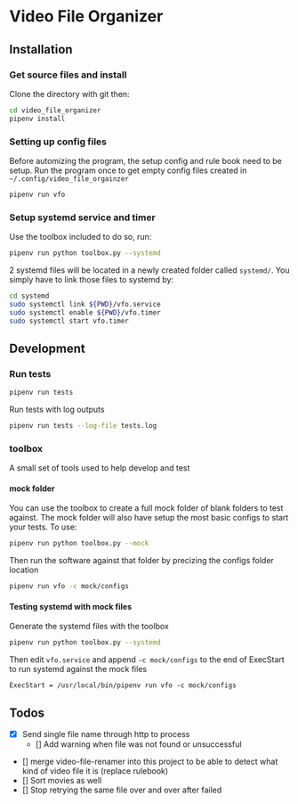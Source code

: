 # Video File Organizer

## Installation

### Get source files and install

Clone the directory with git then:

```bash
cd video_file_organizer
pipenv install
```

### Setting up config files

Before automizing the program, the setup config and rule book need to be setup. Run the program once to get empty config files created in `~/.config/video_file_orgainzer`

```bash
pipenv run vfo
```

### Setup systemd service and timer

Use the toolbox included to do so, run:

```bash
pipenv run python toolbox.py --systemd
```

2 systemd files will be located in a newly created folder called `systemd/`. You simply have to link those files to systemd by:

```bash
cd systemd
sudo systemctl link ${PWD}/vfo.service
sudo systemctl enable ${PWD}/vfo.timer
sudo systemctl start vfo.timer
```

## Development

### Run tests

```bash
pipenv run tests
```

Run tests with log outputs

```bash
pipenv run tests --log-file tests.log
```

### toolbox

A small set of tools used to help develop and test

#### mock folder

You can use the toolbox to create a full mock folder of blank folders to test against. The mock folder will also have setup the most basic configs to start your tests. To use:

```bash
pipenv run python toolbox.py --mock
```

Then run the software against that folder by precizing the configs folder location

```bash
pipenv run vfo -c mock/configs
```

#### Testing systemd with mock files

Generate the systemd files with the toolbox

```bash
pipenv run python toolbox.py --systemd
```

Then edit `vfo.service` and append `-c mock/configs` to the end of ExecStart to run systemd against the mock files

```text
ExecStart = /usr/local/bin/pipenv run vfo -c mock/configs
```

## Todos

- [x] Send single file name through http to process
  - [] Add warning when file was not found or unsuccessful
- [] merge video-file-renamer into this project to be able to detect what kind of video file it is (replace rulebook)
- [] Sort movies as well
- [] Stop retrying the same file over and over after failed
